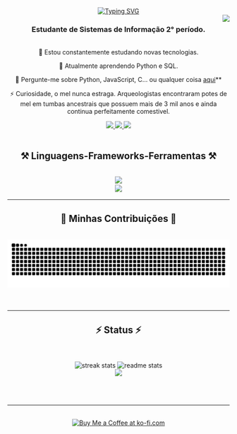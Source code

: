


<div align="center">
  <a href="https://git.io/typing-svg"><img src="https://readme-typing-svg.demolab.com?font=Fira+Code&size=35&pause=1000&random=false&width=250&height=70&duration=3000&lines=Bem + Vindo(a) +  👋!" alt="Typing SVG" /></a>
</div>
<img align="right" src="https://visitor-badge.laobi.icu/badge?page_id=aronbarbosag.aronbarbosag" />
<h3 align="center">Estudante de Sistemas de Informação 2° período. </h3>
<br>
<div align="center">
  🔭 Estou constantemente estudando novas tecnologias.

  🌱 Atualmente aprendendo  Python e SQL.

  💬 Pergunte-me sobre  Python, JavaScript, C... ou qualquer coisa [aqui](https://github.com/aronbarbosag/aronbarbosag/issues)**

  ⚡ Curiosidade, o mel nunca estraga. Arqueologistas encontraram potes de mel em tumbas ancestrais que possuem mais de 3 mil anos  e ainda continua perfeitamente comestivel.
</div>

<div align="center">
  <a href="aronfbarbosa@gmail.com" target="_blank">
   <img src= "https://img.shields.io/badge/Gmail-333333?style=for-the-badge&logo=gmail&logoColor=red"/>
  </a>

  <a href="https://www.linkedin.com/in/aron-barbosa-265950278/" target="_blank">
    <img src="https://img.shields.io/badge/LinkedIn-0077B5?style=for-the-badge&logo=linkedin&logoColor=white"/>
  </a>

  <a href="#">
    <img src="https://img.shields.io/badge/Portfolio-FF5722?style=for-the-badge&logo=todoist&logoColor=white"/>
  </a>
  
</div>
<br/>

<h2 align="center">⚒️ Linguagens-Frameworks-Ferramentas ⚒️</h2>
<br/>
<div align="center">
  <a href="https://skillicons.dev">
    <img src="https://skillicons.dev/icons?i=nodejs,github,python,javascript,c"/><br>
    <img src ="https://skillicons.dev/icons?i=bootstrap,postgresql,sass,html,css,vscode,figma,git,webpack,babel"/>
  </a>  
</div>
<hr>
<div align="center">
  <h2>🐍 Minhas Contribuições 🐍</h2>
  <br>
  <img alt="snake eating " src="https://raw.githubusercontent.com/aronbarbosag/aronbarbosag/output/github-contribution-grid-snake.svg"/>
  <br><br><br>
 
</div>
<hr>
<h2 align="center">⚡ Status ⚡</h2>
<br>
<br>
<div align=center>
  <img width=390 src="https://github-readme-streak-stats-salesp07.vercel.app/?user=aronbarbosag&count_private=true&theme=react&border_radius=10" alt="streak stats"/>
  <img width=390 src="https://github-readme-stats-salesp07.vercel.app/api?username=aronbarbosag&count_private=true&show_icons=true&theme=react&rank_icon=github&border_radius=10" alt="readme stats" />
  <br/>
  <img src="https://github-readme-stats.vercel.app/api/top-langs/?username=aronbarbosag&layout=compact&size_weight=0.5&count_weight=0.5"/>
 
</div>

<br/><br/>

<hr/>

<br/>

<div align="center">
<a href='#' target='_blank'><img height='64' style='border:0px;height:64px;' src='https://storage.ko-fi.com/cdn/kofi1.png?v=3' border='0' alt='Buy Me a Coffee at ko-fi.com' /></a>
</div>

<br/>
